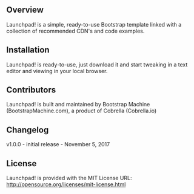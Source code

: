 ## Overview

Launchpad! is a simple, ready-to-use Bootstrap template linked with a collection of recommended CDN's and code examples.

## Installation

Launchpad! is ready-to-use, just download it and start tweaking in a text editor and viewing in your local browser.

## Contributors

Launchpad! is built and maintained by Bootstrap Machine (BootstrapMachine.com), a product of Cobrella (Cobrella.io)

## Changelog

v1.0.0 - initial release - November 5, 2017

## License

Launchpad! is provided with the MIT License
URL: http://opensource.org/licenses/mit-license.html
